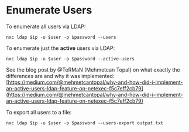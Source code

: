 # Enumerate Users

To enumerate all users via LDAP:

```
nxc ldap $ip -u $user -p $password --users
```

To enumerate just the **active** users via LDAP:

```
nxc ldap $ip -u $user -p $password --active-users
```
See the blog post by @TeRMaN (Mehmetcan Topal) on what exactly the differences are and why it was implemented: [https://medium.com/@mehmetcantopal/why-and-how-did-i-implement-an-active-users-ldap-feature-on-netexec-f5c7eff2cb79](https://medium.com/@mehmetcantopal/why-and-how-did-i-implement-an-active-users-ldap-feature-on-netexec-f5c7eff2cb79)

To export all users to a file:

```
nxc ldap $ip -u $user -p $password --users-export output.txt
```
